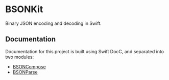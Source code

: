 # BSONKit

Binary JSON encoding and decoding in Swift.

## Documentation

Documentation for this project is built using Swift DocC, and separated into two modules:
* [BSONCompose](https://crichez.github.io/swift-bson/compose/documentation/BSONCompose)
* [BSONParse](https://crichez.github.io/swift-bson/parse/documentation/BSONParse)
